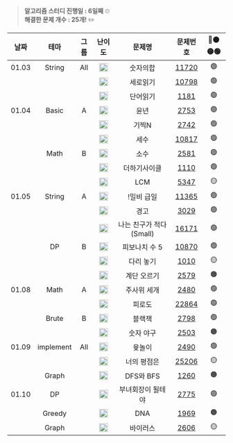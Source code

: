 > **알고리즘 스터디 진행일 : 6일째** ⏲
> </br>
> **해결한 문제 개수 : 25개!** ✏️

|  날짜 |    테마   | 그룹 | 난이도                                                                                |          문제명          |                    문제번호                    | 🔴🟠🟡🟢 |
|:-----:|:---------:|:----:|:---------------------------------------------------------------------------------------:|:------------------------:|:----------------------------------------------:|:----:|
| 01.03 |   String  |  All | <img   height="20px" width="20px"   src="https://static.solved.ac/tier_small/1.svg"/> |         숫자의합         | [11720](https://www.acmicpc.net/problem/11720) |   🟢  |
|   　  |     　    |  　  | <img   height="20px" width="20px"   src="https://static.solved.ac/tier_small/1.svg"/> |         세로읽기         | [10798](https://www.acmicpc.net/problem/10798) |   🟢  |
|   　  |     　    |  　  | <img   height="20px" width="20px"   src="https://static.solved.ac/tier_small/6.svg"/> |         단어읽기         |  [1181](https://www.acmicpc.net/problem/1181)  |   🟢  |
| 01.04 |   Basic   |   A  | <img   height="20px" width="20px"   src="https://static.solved.ac/tier_small/1.svg"/> |           윤년           |  [2753](https://www.acmicpc.net/problem/2753)  |   🟢  |
|   　  |     　    |  　  | <img   height="20px" width="20px"   src="https://static.solved.ac/tier_small/2.svg"/> |           기찍N          |  [2742](https://www.acmicpc.net/problem/2742)  |   🟢  |
|   　  |     　    |  　  | <img   height="20px" width="20px"   src="https://static.solved.ac/tier_small/3.svg"/> |           세수           | [10817](https://www.acmicpc.net/problem/10817) |   🟢  |
|   　  |    Math   |   B  | <img   height="20px" width="20px"   src="https://static.solved.ac/tier_small/4.svg"/> |           소수           |  [2581](https://www.acmicpc.net/problem/2581)  |   🟢  |
|   　  |     　    |  　  | <img   height="20px" width="20px"   src="https://static.solved.ac/tier_small/5.svg"/> |       더하기사이클       |  [1110](https://www.acmicpc.net/problem/1110)  |   🟢  |
|   　  |     　    |  　  | <img   height="20px" width="20px"   src="https://static.solved.ac/tier_small/6.svg"/> |            LCM           |  [5347](https://www.acmicpc.net/problem/5347)  |   🟡  |
| 01.05 |   String  |   A  | <img   height="20px" width="20px"   src="https://static.solved.ac/tier_small/2.svg"/> |        !밀비 급일        | [11365](https://www.acmicpc.net/problem/11365) |   🟢  |
|   　  |     　    |  　  | <img   height="20px" width="20px"   src="https://static.solved.ac/tier_small/3.svg"/> |           경고           |  [3029](https://www.acmicpc.net/problem/3029)  |   🟢  |
|   　  |     　    |  　  | <img   height="20px" width="20px"   src="https://static.solved.ac/tier_small/5.svg"/> | 나는 친구가 적다 (Small) | [16171](https://www.acmicpc.net/problem/16171) |   🟢  |
|   　  |     DP    |   B  | <img   height="20px" width="20px"   src="https://static.solved.ac/tier_small/4.svg"/> |       피보나치 수 5      | [10870](https://www.acmicpc.net/problem/10870) |   🟢  |
|   　  |     　    |  　  | <img   height="20px" width="20px"   src="https://static.solved.ac/tier_small/6.svg"/> |         다리 놓기        |  [1010](https://www.acmicpc.net/problem/1010)  |   🟡  |
|   　  |     　    |  　  | <img   height="20px" width="20px"   src="https://static.solved.ac/tier_small/8.svg"/> |        계단 오르기       |  [2579](https://www.acmicpc.net/problem/2579)  |   🟠  |
| 01.08 |    Math   |   A  | <img   height="20px" width="20px"   src="https://static.solved.ac/tier_small/2.svg"/> |        주사위 세개       |  [2480](https://www.acmicpc.net/problem/2480)  |   🟢  |
|   　  |     　    |  　  | <img   height="20px" width="20px"   src="https://static.solved.ac/tier_small/4.svg"/> |          피로도          | [22864](https://www.acmicpc.net/problem/22864) |   🟢  |
|   　  |   Brute   |   B  | <img   height="20px" width="20px"   src="https://static.solved.ac/tier_small/4.svg"/> |          블랙잭          |  [2798](https://www.acmicpc.net/problem/2798)  |   🟢  |
|   　  |     　    |  　  | <img   height="20px" width="20px"   src="https://static.solved.ac/tier_small/8.svg"/> |         숫자 야구        |  [2503](https://www.acmicpc.net/problem/2503)  |   🟠  |
| 01.09 | implement |  All | <img   height="20px" width="20px"   src="https://static.solved.ac/tier_small/3.svg"/> |          윷놀이          |  [2490](https://www.acmicpc.net/problem/2490)  |   🟢  |
|   　  |     　    |  　  | <img   height="20px" width="20px"   src="https://static.solved.ac/tier_small/6.svg"/> |        너의 평점은       | [25206](https://www.acmicpc.net/problem/25206) |   🟡  |
|   　  |   Graph   |  　  | <img   height="20px" width="20px"   src="https://static.solved.ac/tier_small/9.svg"/> |         DFS와 BFS        |  [1260](https://www.acmicpc.net/problem/1260)  |   🟠  |
| 01.10 |     DP    |  　  | <img   height="20px" width="20px"   src="https://static.solved.ac/tier_small/5.svg"/> |     부녀회장이 될테야    |  [2775](https://www.acmicpc.net/problem/2775)  |   🟢  |
|   　  |   Greedy  |  　  | <img   height="20px" width="20px"   src="https://static.solved.ac/tier_small/7.svg"/> |            DNA           |  [1969](https://www.acmicpc.net/problem/1969)  |   🟠  |
|   　  |   Graph   |  　  | <img   height="20px" width="20px"   src="https://static.solved.ac/tier_small/8.svg"/> |         바이러스         |  [2606](https://www.acmicpc.net/problem/2606)  |   🟡  |
